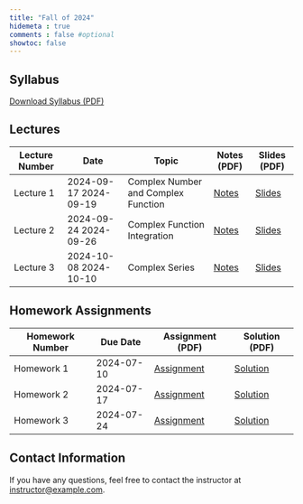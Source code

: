 ```yaml
---
title: "Fall of 2024"
hidemeta : true
comments : false #optional
showtoc: false
---
```



## Syllabus
<!-- [Download Syllabus (PDF)](teaching/fall-2024/syllabus_2024.pdf) -->
[Download Syllabus (PDF)](syllabus_2024.pdf)

## Lectures

| Lecture Number | Date       | Topic                         | Notes (PDF)                     | Slides (PDF)                    |
|----------------|------------|-------------------------------|---------------------------------|---------------------------------|
| Lecture 1      | 2024-09-17 2024-09-19 | Complex Number and Complex Function | [Notes](lec1.pdf) | [Slides](/path/to/lecture1-slides.pdf) |
| Lecture 2      | 2024-09-24 2024-09-26 | Complex Function Integration     | [Notes](/path/to/lecture2-notes.pdf) | [Slides](/path/to/lecture2-slides.pdf) |
| Lecture 3      | 2024-10-08 2024-10-10  | Complex Series        | [Notes](/path/to/lecture3-notes.pdf) | [Slides](/path/to/lecture3-slides.pdf) |
<!-- Add more lectures as needed -->

## Homework Assignments

| Homework Number | Due Date   | Assignment (PDF)             | Solution (PDF)                  |
|-----------------|------------|------------------------------|---------------------------------|
| Homework 1      | 2024-07-10 | [Assignment](/path/to/homework1.pdf) | [Solution](/path/to/homework1-solution.pdf) |
| Homework 2      | 2024-07-17 | [Assignment](/path/to/homework2.pdf) | [Solution](/path/to/homework2-solution.pdf) |
| Homework 3      | 2024-07-24 | [Assignment](/path/to/homework3.pdf) | [Solution](/path/to/homework3-solution.pdf) |
<!-- Add more homework assignments as needed -->

## Contact Information
If you have any questions, feel free to contact the instructor at [instructor@example.com](mailto:instructor@example.com).
